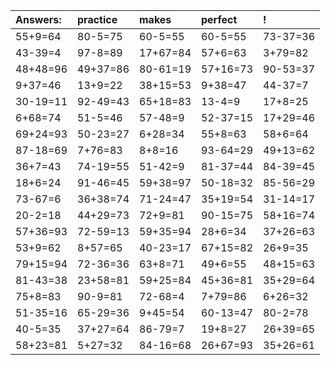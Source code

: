 | Answers: | practice | makes | perfect | ! |
| :--- | :--- | :--- | :--- | :--- |
| 55+9=64 | 80-5=75 | 60-5=55 | 60-5=55 | 73-37=36 | 
| 43-39=4 | 97-8=89 | 17+67=84 | 57+6=63 | 3+79=82 | 
| 48+48=96 | 49+37=86 | 80-61=19 | 57+16=73 | 90-53=37 | 
| 9+37=46 | 13+9=22 | 38+15=53 | 9+38=47 | 44-37=7 | 
| 30-19=11 | 92-49=43 | 65+18=83 | 13-4=9 | 17+8=25 | 
| 6+68=74 | 51-5=46 | 57-48=9 | 52-37=15 | 17+29=46 | 
| 69+24=93 | 50-23=27 | 6+28=34 | 55+8=63 | 58+6=64 | 
| 87-18=69 | 7+76=83 | 8+8=16 | 93-64=29 | 49+13=62 | 
| 36+7=43 | 74-19=55 | 51-42=9 | 81-37=44 | 84-39=45 | 
| 18+6=24 | 91-46=45 | 59+38=97 | 50-18=32 | 85-56=29 | 
| 73-67=6 | 36+38=74 | 71-24=47 | 35+19=54 | 31-14=17 | 
| 20-2=18 | 44+29=73 | 72+9=81 | 90-15=75 | 58+16=74 | 
| 57+36=93 | 72-59=13 | 59+35=94 | 28+6=34 | 37+26=63 | 
| 53+9=62 | 8+57=65 | 40-23=17 | 67+15=82 | 26+9=35 | 
| 79+15=94 | 72-36=36 | 63+8=71 | 49+6=55 | 48+15=63 | 
| 81-43=38 | 23+58=81 | 59+25=84 | 45+36=81 | 35+29=64 | 
| 75+8=83 | 90-9=81 | 72-68=4 | 7+79=86 | 6+26=32 | 
| 51-35=16 | 65-29=36 | 9+45=54 | 60-13=47 | 80-2=78 | 
| 40-5=35 | 37+27=64 | 86-79=7 | 19+8=27 | 26+39=65 | 
| 58+23=81 | 5+27=32 | 84-16=68 | 26+67=93 | 35+26=61 | 
